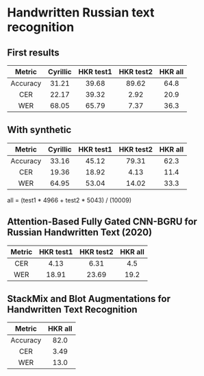 Handwritten Russian text recognition
====================================


First results
-------------

| Metric   | Cyrillic | HKR test1 | HKR test2 | HKR all |
| :------: | :------: | :-------: | :-------: | :-----: |
| Accuracy | 31.21    | 39.68     | 89.62     | 64.8    |
| CER      | 22.17    | 39.32     | 2.92      | 20.9    |
| WER      | 68.05    | 65.79     | 7.37      | 36.3    |


With synthetic
--------------

| Metric   | Cyrillic | HKR test1 | HKR test2 | HKR all |
| :------: | :------: | :-------: | :-------: | :-----: |
| Accuracy | 33.16    | 45.12     | 79.31     | 62.3    |
| CER      | 19.36    | 18.92     | 4.13      | 11.4    |
| WER      | 64.95    | 53.04     | 14.02     | 33.3    |


all = (test1 * 4966 + test2 * 5043) / (10009)


Attention-Based Fully Gated CNN-BGRU for Russian Handwritten Text (2020)
--------------

| Metric   | HKR test1 | HKR test2 | HKR all |
| :------: | :-------: | :-------: | :-----: |
| CER      | 4.13      | 6.31      | 4.5     |
| WER      | 18.91     | 23.69     | 19.2    |


StackMix and Blot Augmentations for Handwritten Text Recognition
---------------

| Metric   | HKR all |
| :------: | :-----: |
| Accuracy | 82.0    |
| CER      | 3.49    |
| WER      | 13.0    |
